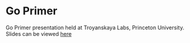 # Go Primer
Go Primer presentation held at Troyanskaya Labs, Princeton University.
Slides can be viewed [here](https://talks.godoc.org/github.com/Gronnesby/go-primer/primer.slide)
